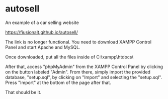 # autosell
An example of a car selling website

https://fiusionalt.github.io/autosell/

The link is no longer functional.
You need to download XAMPP Control Panel and start Apache and MySQL.

Once downloaded, put all the files inside of C:\xampp\htdocs\

After that, access "phpMyAdmin" from the XAMPP Control Panel by clicking on the button labeled "Admin".
From there, simply import the provided database, "setup.sql", by clicking on "Import" and selecting the "setup.sql".
Press "Import" at the bottom of the page after that.

That should be it.
